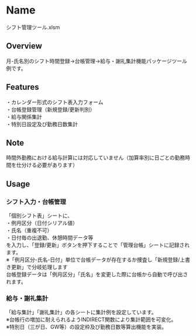 # Name
シフト管理ツール.xlsm
## Overview
月-氏名別のシフト時間登録→台帳管理→給与・謝礼集計機能パッケージツール例です。
## Features
・カレンダー形式のシフト表入力フォーム  
・台帳登録管理（新規登録/更新判別）  
・給与関係集計  
・特別日設定及び勤務日数集計
## Note
時間外勤務における給与計算には対応していません（加算率別に日ごとの勤務時間を仕分ける必要があります）
## Usage
### シフト入力・台帳管理
「個別シフト表」シートに、  
・例月区分（日付シリアル値）  
・氏名（重複不可）  
・日付毎の出退勤、休憩時間データ等  
を入力し、「登録/更新」ボタンを押下することで「管理台帳」シートに記録されます。  
※「例月区分-氏名-日付」単位で台帳データが存在するか捜査し「新規登録/上書き更新」で分岐処理します  
台帳登録データは「例月区分」「氏名」を変更した際に台帳から自動で呼び出されます。
### 給与・謝礼集計
「給与集計」「謝礼集計」の各シートに集計例を設定しています。  
※台帳行の増加に耐えられるようINDIRECT関数により集計範囲を可変化。  
※特別日（三が日、GW等）の設定枠及び勤務日数等算出機能を実装。
